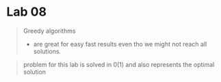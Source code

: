 # Lab 08

> Greedy algorithms
> - are great for easy fast results even tho we might not reach all solutions.

> problem for this lab is solved in 0(1) and also represents the optimal solution



